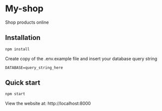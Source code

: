 # My-shop

Shop products online
## Installation

```bash
npm install
```
Create copy of the .env.example file and insert your database query string
```
DATABASE=query_string_here
```

## Quick start

```bash
npm start

```

View the website at: http://localhost:8000